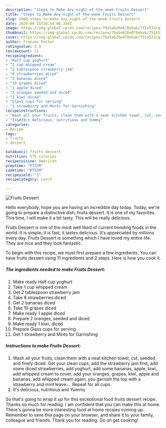 ```yaml
---
description: "Steps to Make Any-night-of-the-week Fruits Dessert"
title: "Steps to Make Any-night-of-the-week Fruits Dessert"
slug: 1668-steps-to-make-any-night-of-the-week-fruits-dessert
date: 2020-09-25T20:54:06.334Z
image: https://img-global.cpcdn.com/recipes/79a5a626e878ebab/751x532cq70/fruits-dessert-recipe-main-photo.jpg
thumbnail: https://img-global.cpcdn.com/recipes/79a5a626e878ebab/751x532cq70/fruits-dessert-recipe-main-photo.jpg
cover: https://img-global.cpcdn.com/recipes/79a5a626e878ebab/751x532cq70/fruits-dessert-recipe-main-photo.jpg
author: Frances Potter
ratingvalue: 3.9
reviewcount: 11
recipeingredient:
- "Half cup yoghurt"
- "1 cup whipped cream"
- "2 tablespoon strawberry jam"
- "8 strawberries diced"
- "2 bananas diced"
- "10 grapes diced"
- "1 apple diced"
- "2 oranges seeded and diced"
- "1 kiwi diced"
- "Glass cups for serving"
- "1 strawberry and Mints for Garnishing"
recipeinstructions:
- "Wash all your fruits, clean them with a neat kitchen towel, cut, seeded and finely diced. Get your clean cups, add the strawberry jam first, add some diced strawberries, add yoghurt, add some bananas, apple, kiwi, add whipped cream to cover, add your oranges, grapes, kiwi, apple and bananas, add whipped cream again, you garnish the top with a strawberry and mint leave.... Repeat for all cups."
- "It&#39;s delicious, nutritious and Yummy"
categories:
- Recipe
tags:
- fruits
- dessert

katakunci: fruits dessert 
nutrition: 175 calories
recipecuisine: American
preptime: "PT25M"
cooktime: "PT55M"
recipeyield: "1"
recipecategory: Lunch

---
```



![Fruits Dessert](https://img-global.cpcdn.com/recipes/79a5a626e878ebab/751x532cq70/fruits-dessert-recipe-main-photo.jpg)

Hello everybody, hope you are having an incredible day today. Today, we're going to prepare a distinctive dish, fruits dessert. It is one of my favorites. This time, I will make it a bit tasty. This will be really delicious.

Fruits Dessert is one of the most well liked of current trending foods in the world. It is simple, it is fast, it tastes delicious. It's appreciated by millions every day. Fruits Dessert is something which I have loved my entire life. They are nice and they look fantastic.




To begin with this recipe, we must first prepare a few ingredients. You can have fruits dessert using 11 ingredients and 2 steps. Here is how you cook it.

<!--inarticleads1-->

##### The ingredients needed to make Fruits Dessert:

1. Make ready Half cup yoghurt
1. Take 1 cup whipped cream
1. Get 2 tablespoon strawberry jam
1. Take 8 strawberries diced
1. Get 2 bananas diced
1. Take 10 grapes diced
1. Make ready 1 apple diced
1. Prepare 2 oranges, seeded and diced
1. Make ready 1 kiwi, diced
1. Prepare Glass cups for serving
1. Get 1 strawberry and Mints for Garnishing




<!--inarticleads2-->

##### Instructions to make Fruits Dessert:

1. Wash all your fruits, clean them with a neat kitchen towel, cut, seeded and finely diced. Get your clean cups, add the strawberry jam first, add some diced strawberries, add yoghurt, add some bananas, apple, kiwi, add whipped cream to cover, add your oranges, grapes, kiwi, apple and bananas, add whipped cream again, you garnish the top with a strawberry and mint leave.... Repeat for all cups.
1. It&#39;s delicious, nutritious and Yummy




So that's going to wrap it up for this exceptional food fruits dessert recipe. Thanks so much for reading. I am confident that you can make this at home. There's gonna be more interesting food at home recipes coming up. Remember to save this page on your browser, and share it to your family, colleague and friends. Thank you for reading. Go on get cooking!
